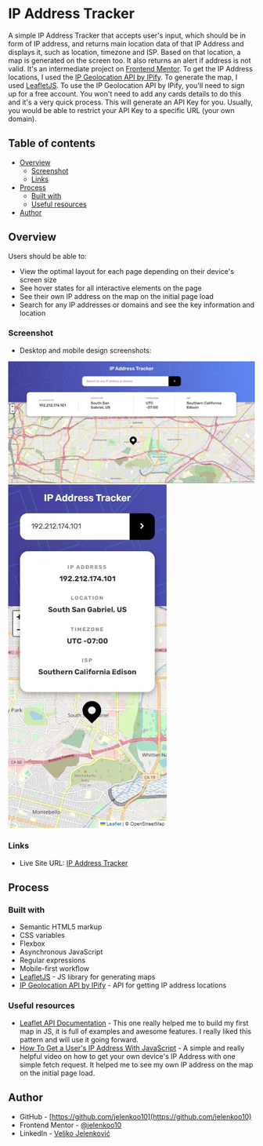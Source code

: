 # IP Address Tracker

A simple IP Address Tracker that accepts user's input, which should be in form of IP address, and returns main location data of that IP Address and displays it, such as location, timezone and ISP. Based on that location, a map is generated on the screen too. It also returns an alert if address is not valid. It's an intermediate project on [Frontend Mentor](https://frontendmentor.io/).
To get the IP Address locations, I used the [IP Geolocation API by IPify](https://geo.ipify.org/). To generate the map, I used [LeafletJS](https://leafletjs.com/).
To use the IP Geolocation API by IPify, you'll need to sign up for a free account. You won't need to add any cards details to do this and it's a very quick process. This will generate an API Key for you. Usually, you would be able to restrict your API Key to a specific URL (your own domain).

## Table of contents

- [Overview](#overview)
  - [Screenshot](#screenshot)
  - [Links](#links)
- [Process](#process)
  - [Built with](#built-with)
  - [Useful resources](#useful-resources) 
- [Author](#author)

## Overview

Users should be able to:

- View the optimal layout for each page depending on their device's screen size
- See hover states for all interactive elements on the page
- See their own IP address on the map on the initial page load
- Search for any IP addresses or domains and see the key information and location

### Screenshot

- Desktop and mobile design screenshots:

![](./images/screenshot1.JPG)
![](./images/screenshot2.JPG)

### Links

- Live Site URL: [IP Address Tracker](https://jelenkoo10.github.io/ip_address_tracker/)

## Process

### Built with

- Semantic HTML5 markup
- CSS variables
- Flexbox
- Asynchronous JavaScript
- Regular expressions
- Mobile-first workflow
- [LeafletJS](https://leafletjs.com/) - JS library for generating maps
- [IP Geolocation API by IPify](https://geo.ipify.org/) - API for getting IP address locations

### Useful resources

- [Leaflet API Documentation](https://leafletjs.com/reference.html) - This one really helped me to build my first map in JS, it is full of examples and awesome features. I really liked this pattern and will use it going forward.
- [How To Get a User's IP Address With JavaScript](https://www.youtube.com/watch?v=XG-BtJv3UnU) - A simple and really helpful video on how to get your own device's IP Address with one simple fetch request. It helped me to see my own IP address on the map on the initial page load.

## Author

- GitHub - [https://github.com/jelenkoo10](https://github.com/jelenkoo10)
- Frontend Mentor - [@jelenkoo10](https://www.frontendmentor.io/profile/jelenkoo10)
- LinkedIn - [Veljko Jelenković](https://www.linkedin.com/in/veljko-jelenkovi%C4%87-182981250/)